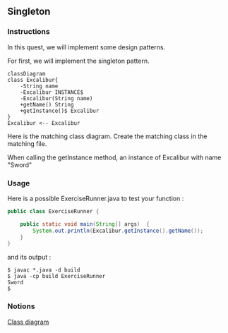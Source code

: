 ## Singleton

### Instructions

In this quest, we will implement some design patterns.

For first, we will implement the singleton pattern.

```mermaid
classDiagram
class Excalibur{
    -String name
    -Excalibur INSTANCE$
    -Excalibur(String name)
    +getName() String
    +getInstance()$ Excalibur
}
Excalibur <-- Excalibur
```

Here is the matching class diagram. Create the matching class in the matching file.

When calling the getInstance method, an instance of Excalibur with name "Sword"

### Usage

Here is a possible ExerciseRunner.java to test your function :

```java
public class ExerciseRunner {

    public static void main(String[] args)  {
        System.out.println(Excalibur.getInstance().getName());
    }
}
```
          
and its output :
```shell
$ javac *.java -d build
$ java -cp build ExerciseRunner 
Sword
$
```

### Notions
[Class diagram](https://fr.wikipedia.org/wiki/Diagramme_de_classes)  

